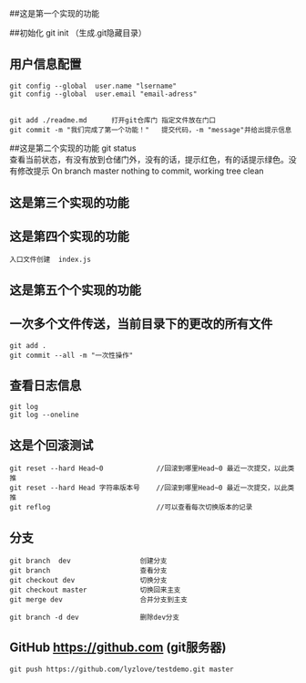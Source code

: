 ##这是第一个实现的功能

 ##初始化
	git init  （生成.git隐藏目录）
 
## 用户信息配置
	git config --global  user.name "lsername"
	git config --global  user.email "email-adress"
 
 ##
	git add ./readme.md      打开git仓库门 指定文件放在门口
	git commit -m "我们完成了第一个功能！"   提交代码，-m "message"并给出提示信息

##这是第二个实现的功能
	 git status  
	 查看当前状态，有没有放到仓储门外，没有的话，提示红色，有的话提示绿色。没有修改提示
	 On branch master nothing to commit, working tree clean
 
##  这是第三个实现的功能

##  这是第四个实现的功能
	入口文件创建  index.js

## 这是第五个个实现的功能
##  一次多个文件传送，当前目录下的更改的所有文件
	git add . 
	git commit --all -m "一次性操作"
	
##  查看日志信息
	git log
	git log --oneline
	
## 这是个回滚测试
	git reset --hard Head~0      		//回滚到哪里Head~0 最近一次提交，以此类推
	git reset --hard Head 字符串版本号  	//回滚到哪里Head~0 最近一次提交，以此类推
	git reflog  						//可以查看每次切换版本的记录

## 分支
	git branch  dev  				创建分支
	git branch  	  				查看分支
	git checkout dev 	  			切换分支
	git checkout master 	  		切换回来主支
	git merge dev 	  				合并分支到主支
	
	git branch -d dev				删除dev分支
	
## GitHub  https://github.com (git服务器)
	git push https://github.com/lyzlove/testdemo.git master
	

